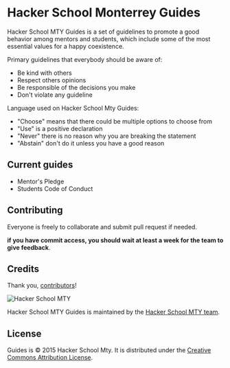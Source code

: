 # Hacker School Monterrey Guides

Hacker School MTY Guides is a set of guidelines to promote a good behavior among mentors and students, which include some of the most essential values for a happy coexistence.

Primary guidelines that everybody should be aware of:

* Be kind with others
* Respect others opinions
* Be responsible of the decisions you make
* Don't violate any guideline

Language used on Hacker School Mty Guides:

* "Choose" means that there could be multiple options to choose from
* "Use" is a positive declaration
* "Never" there is no reason why you are breaking the statement
* "Abstain" don't do it unless you have a good reason

Current guides
--------------

* Mentor's Pledge
* Students Code of Conduct

Contributing
------------

Everyone is freely to collaborate and submit pull request if needed.

**if you have commit access, you should wait at least a week for the team to give feedback**.


Credits
-------

Thank you, [contributors](https://github.com/hackerschoolmty/guides/graphs/contributors)!

![Hacker School MTY](https://avatars2.githubusercontent.com/u/11823082?v=3&s=200)

Hacker School MTY Guides is maintained by the [Hacker School MTY team](http://hackerschool.mx/).

License
-------

Guides is © 2015 Hacker School Mty. It is distributed under the [Creative Commons
Attribution License](http://creativecommons.org/licenses/by/3.0/).
